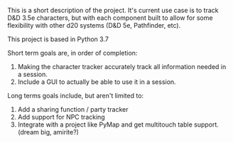 This is a short description of the project. It's current use case is to track D&D 3.5e characters, but with each component built to allow for some flexibility with other d20 systems (D&D 5e, Pathfinder, etc).   

This project is based in Python 3.7

Short term goals are, in order of completion:

1. Making the character tracker accurately track all information needed in a session. 
1. Include a GUI to actually be able to use it in a session.


Long terms goals include, but aren't limited to:

1. Add a sharing function / party tracker
1. Add support for NPC tracking
1. Integrate with a project like PyMap and get multitouch table support. (dream big, amirite?)
